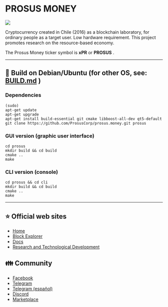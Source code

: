 
# PROSUS MONEY

<img src="https://prosusmoney.cl/wp-content/uploads/2021/10/prosus-criptomoneda-chilena.png">

Cryptocurrency created in Chile (2016) as a blockchain laboratory, for ordinary people as a target user. Low hardware requirement. This project promotes research on the resource-based economy.

The Prosus Money ticker symbol is **xPR** or **PROSUS** .

----

## 💾 Build on Debian/Ubuntu (for other OS, see: [BUILD.md](BUILD.md) )


### Dependencies
```
(sudo)
apt-get update
apt-get upgrade
apt-get install build-essential git cmake libboost-all-dev qt5-default
git clone https://github.com/ProsusCorp/prosus.money.git prosus
```

### GUI version (graphic user interface)
```
cd prosus
mkdir build && cd build
cmake ..
make
```

### CLI version (console)
```
cd prosus && cd cli
mkdir build && cd build
cmake ..
make
```


----
## :star: Official web sites
* [Home](http://prosus.money)
* [Block Explorer](http://explorer.prosus.money)
* [Docs](http://wiki.prosus.money)
* [Research and Technological Development](http://prosuscorp.com)

## :family: Community
* [Facebook](https://www.facebook.com/groups/prosus.money)
* [Telegram](https://t.me/prosus)
* [Telegram (español)](https://t.me/prosusmoney)
* [Discord](https://discord.com/channels/748936986328301638/748981559599824998)
* [Marketplace](https://prosus.dinova.cl)
